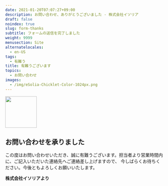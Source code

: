```yaml
---
date: 2021-01-20T07:07:27+09:00
description: お問い合わせ、ありがとうございました - 株式会社イソリア
draft: false
noindex: true
slug: form-thanks
subtitle: フォームの送信を完了しました
weight: 9999
menusection: Site
alternatelocales:
  - en-US
tags:
  - 有難う
title: 有難うございます
topics:
  - お問い合わせ
images:
  - /img/eSolia-Chicklet-Color-1024px.png
---
```


<div class="image-container">
<img class="materialboxed right responsive-img" data-caption="Security vs Convenience" width="100" src="/img/eSolia-Chicklet-Color-1024px.png">
</div>

## お問い合わせを承りました

この度はお問い合わせいただき、誠に有難うございます。担当者より営業時間内に、ご記入いただいた連絡先へご連絡差し上げますので、
今しばらくお待ちください。今後ともよろしくお願いいたします。

**株式会社イソリアより**
